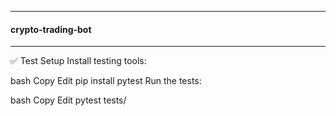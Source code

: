 -------------------------------
#### crypto-trading-bot ####
-------------------------------

✅ Test Setup
Install testing tools:

bash
Copy
Edit
pip install pytest
Run the tests:

bash
Copy
Edit
pytest tests/

